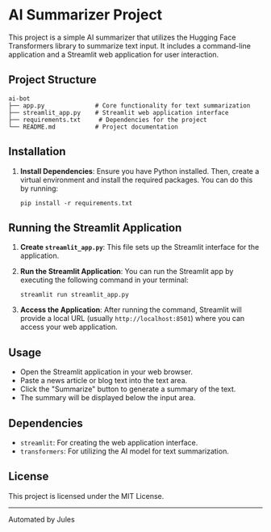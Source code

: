 # AI Summarizer Project

This project is a simple AI summarizer that utilizes the Hugging Face Transformers library to summarize text input. It includes a command-line application and a Streamlit web application for user interaction.

## Project Structure

```
ai-bot
├── app.py              # Core functionality for text summarization
├── streamlit_app.py    # Streamlit web application interface
├── requirements.txt     # Dependencies for the project
└── README.md           # Project documentation
```

## Installation

1. **Install Dependencies**:
   Ensure you have Python installed. Then, create a virtual environment and install the required packages. You can do this by running:
   ```
   pip install -r requirements.txt
   ```

## Running the Streamlit Application

1. **Create `streamlit_app.py`**:
   This file sets up the Streamlit interface for the application.

2. **Run the Streamlit Application**:
   You can run the Streamlit app by executing the following command in your terminal:
   ```
   streamlit run streamlit_app.py
   ```

3. **Access the Application**:
   After running the command, Streamlit will provide a local URL (usually `http://localhost:8501`) where you can access your web application.

## Usage

- Open the Streamlit application in your web browser.
- Paste a news article or blog text into the text area.
- Click the "Summarize" button to generate a summary of the text.
- The summary will be displayed below the input area.

## Dependencies

- `streamlit`: For creating the web application interface.
- `transformers`: For utilizing the AI model for text summarization.

## License

This project is licensed under the MIT License.

---
Automated by Jules